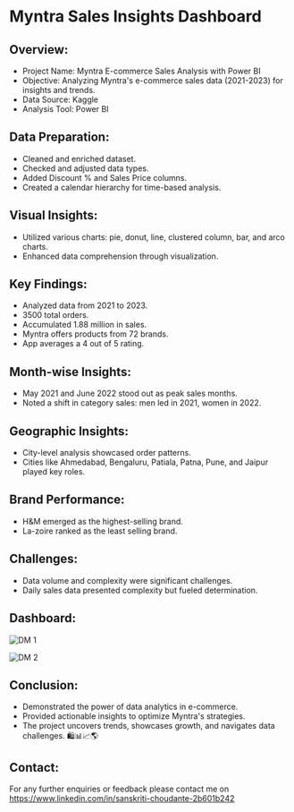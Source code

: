 # Myntra Sales Insights Dashboard
## Overview:
- Project Name: Myntra E-commerce Sales Analysis with Power BI
- Objective: Analyzing Myntra's e-commerce sales data (2021-2023) for insights and trends.
- Data Source: Kaggle
- Analysis Tool: Power BI

## Data Preparation:
 - Cleaned and enriched dataset.
 - Checked and adjusted data types.
 - Added Discount % and Sales Price columns.
 - Created a calendar hierarchy for time-based analysis.

 ## Visual Insights:
 - Utilized various charts: pie, donut, line, clustered column, bar, and arco charts.
 - Enhanced data comprehension through visualization.

## Key Findings:
 - Analyzed data from 2021 to 2023.
 - 3500 total orders.
 - Accumulated 1.88 million in sales.
 - Myntra offers products from 72 brands.
 - App averages a 4 out of 5 rating.

 ## Month-wise Insights:
 - May 2021 and June 2022 stood out as peak sales months.
 - Noted a shift in category sales: men led in 2021, women in 2022.

 ## Geographic Insights:
 - City-level analysis showcased order patterns.
 - Cities like Ahmedabad, Bengaluru, Patiala, Patna, Pune, and Jaipur played key roles.

 ## Brand Performance:
 - H&M emerged as the highest-selling brand.
 - La-zoire ranked as the least selling brand.

 ## Challenges:
 - Data volume and complexity were significant challenges.
 - Daily sales data presented complexity but fueled determination.

  



 ## Dashboard:

![DM 1](https://github.com/Sans9211/Myntra_Analysis/assets/104644783/df567887-87e0-4d5d-b50d-900ac8cb8af1)


![DM 2](https://github.com/Sans9211/Myntra_Analysis/assets/104644783/394e61b2-62eb-43b7-a926-ccf861bd7929)


## Conclusion:
  - Demonstrated the power of data analytics in e-commerce.
  - Provided actionable insights to optimize Myntra's strategies.
  - The project uncovers trends, showcases growth, and navigates data challenges. 🛍️📊📈🌎
## Contact:
   For any further enquiries or feedback please contact me on https://www.linkedin.com/in/sanskriti-choudante-2b601b242
